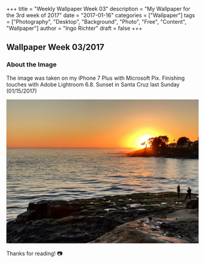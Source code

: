 +++
title = "Weekly Wallpaper Week 03"
description = "My Wallpaper for the 3rd week of 2017"
date = "2017-01-16"
categories = ["Wallpaper"]
tags = ["Photography", "Desktop", "Background", "Photo", "Free", "Content", "Wallpaper"]
author = "Ingo Richter"
draft = false
+++

## Wallpaper Week 03/2017

### About the Image

The image was taken on my iPhone 7 Plus with Microsoft Pix. Finishing touches with Adobe Lightroom 6.8.
Sunset in Santa Cruz last Sunday (01/15/2017)

![Santa Cruz Sunset](./santa_cruz_sunset.jpg "Santa Cruz Sunset")

Thanks for reading! 📷
